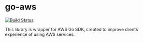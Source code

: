 # go-aws

[![Build Status](https://travis-ci.com/Ryanair/go-aws.svg?branch=master)](https://travis-ci.com/Ryanair/go-aws)

This library is wrapper for AWS Go SDK, created to improve clients experience of using AWS services.

